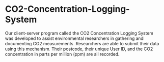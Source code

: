 # CO2-Concentration-Logging-System
Our client-server program called the CO2 Concentration Logging System was developed to assist  environmental researchers in gathering and documenting CO2 measurements. Researchers are able  to submit their data using this mechanism. Their postcode, their unique User ID, and the CO2  concentration in parts per million (ppm) are all recorded.
